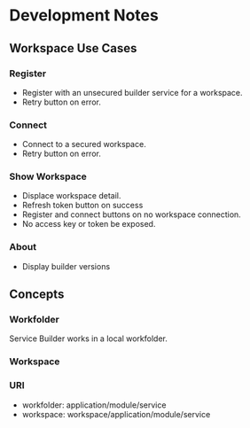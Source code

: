 # Development Notes

## Workspace Use Cases

### Register

- Register with an unsecured builder service for a workspace.
- Retry button on error.

### Connect

- Connect to a secured workspace. 
- Retry button on error.

### Show Workspace

- Displace workspace detail.
- Refresh token button on success
- Register and connect buttons on no workspace connection.
- No access key or token be exposed.

### About

- Display builder versions

## Concepts

### Workfolder

Service Builder works in a local workfolder. 

### Workspace

### URI

- workfolder:  application/module/service
- workspace: workspace/application/module/service
